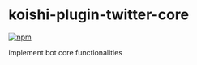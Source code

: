 # koishi-plugin-twitter-core

[![npm](https://img.shields.io/npm/v/koishi-plugin-twitter-core?style=flat-square)](https://www.npmjs.com/package/koishi-plugin-twitter-core)

implement bot core functionalities
